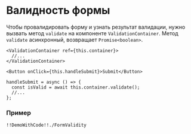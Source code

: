 # Валидность формы

Чтобы провалидировать форму и узнать результат валидации, нужно вызвать метод `validate` на компоненте `ValidationContainer`.
Метод `validate` асинхронный, возвращает `Promise<boolean>`.

    <ValidationContainer ref={this.сontainer}>
      //...
    </ValidationContainer>

    <Button onClick={this.handleSubmit}>Submit</Button>

    handleSubmit = async () => {
      const isValid = await this.container.validate();
      //...
    };

### Пример

    !!DemoWithCode!!./FormValidity
